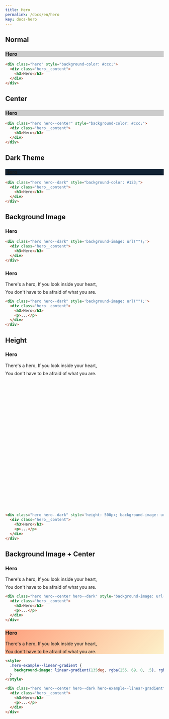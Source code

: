 ```yaml
---
title: Hero
permalink: /docs/en/hero
key: docs-hero
---
```


<style>
  .hero-example p {
    margin: .5rem 0;
  }
  .hero-example--height {
    height: 500px;
  }
  .hero-fill-example {
    background-color: #ccc;
  }
  .hero-fill-example--dark {
    background-color: #123;
  }
  .hero-bg-image-example {
    background-image: url("https://tianqi.name/jekyll-TeXt-theme/docs/assets/images/cover3.jpg");
  }
  .hero-bg-image-example--linear-gradient {
    background-image: linear-gradient(135deg, rgba(255, 69, 0, .5), rgba(255, 197, 0, .2)), url("https://tianqi.name/jekyll-TeXt-theme/docs/assets/images/cover3.jpg");
  }
</style>

## Normal

<div class="hero hero-example hero-fill-example my-3">
  <div class="hero__content">
    <h3>Hero</h3>
  </div>
</div>

```html
<div class="hero" style="background-color: #ccc;">
  <div class="hero__content">
    <h3>Hero</h3>
  </div>
</div>
```

## Center

<div class="hero hero-example hero--center hero-fill-example my-3">
  <div class="hero__content">
    <h3>Hero</h3>
  </div>
</div>

```html
<div class="hero hero--center" style="background-color: #ccc;">
  <div class="hero__content">
    <h3>Hero</h3>
  </div>
</div>
```

## Dark Theme

<div class="hero hero-example hero--dark hero-fill-example--dark my-3">
  <div class="hero__content">
    <h3>Hero</h3>
  </div>
</div>

```html
<div class="hero hero--dark" style="background-color: #123;">
  <div class="hero__content">
    <h3>Hero</h3>
  </div>
</div>
```

## Background Image

<div class="hero hero-example hero--dark hero-bg-image-example my-3">
  <div class="hero__content">
    <h3>Hero</h3>
  </div>
</div>

```html
<div class="hero hero--dark" style='background-image: url("");'>
  <div class="hero__content">
    <h3>Hero</h3>
  </div>
</div>
```

<div class="hero hero-example hero--dark hero-bg-image-example my-3">
  <div class="hero__content">
    <h3>Hero</h3>
    <p>There's a hero, If you look inside your heart,</p>
    <p>You don't have to be afraid of what you are.</p>
  </div>
</div>

```html
<div class="hero hero--dark" style='background-image: url("");'>
  <div class="hero__content">
    <h3>Hero</h3>
    <p>...</p>
  </div>
</div>
```

## Height

<div class="hero hero-example hero--dark hero-bg-image-example hero-example--height my-3">
  <div class="hero__content">
    <h3>Hero</h3>
    <p>There's a hero, If you look inside your heart,</p>
    <p>You don't have to be afraid of what you are.</p>
  </div>
</div>

```html
<div class="hero hero--dark" style='height: 500px; background-image: url("");'>
  <div class="hero__content">
    <h3>Hero</h3>
    <p>...</p>
  </div>
</div>
```

## Background Image + Center

<div class="hero hero-example hero--center hero--dark hero-bg-image-example my-3">
  <div class="hero__content">
    <h3>Hero</h3>
    <p>There's a hero, If you look inside your heart,</p>
    <p>You don't have to be afraid of what you are.</p>
  </div>
</div>

```html
<div class="hero hero--center hero--dark" style='background-image: url("");'>
  <div class="hero__content">
    <h3>Hero</h3>
    <p>...</p>
  </div>
</div>
```

<div class="hero hero-example hero--center hero--dark hero-bg-image-example--linear-gradient my-3">
  <div class="hero__content">
    <h3>Hero</h3>
    <p>There's a hero, If you look inside your heart,</p>
    <p>You don't have to be afraid of what you are.</p>
  </div>
</div>

```html
<style>
  .hero-example--linear-gradient {
    background-image: linear-gradient(135deg, rgba(255, 69, 0, .5), rgba(255, 197, 0, .2)), url("");
  }
</style>

<div class="hero hero--center hero--dark hero-example--linear-gradient">
  <div class="hero__content">
    <h3>Hero</h3>
    <p>...</p>
  </div>
</div>
```